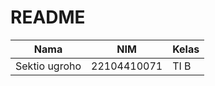 # README

| Nama          | NIM          | Kelas  |
|---------------|--------------|--------|
| Sektio ugroho | 22104410071  | TI B   |

